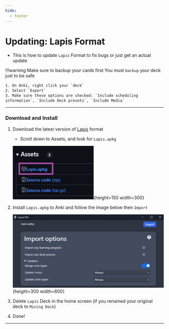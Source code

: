 ```yaml
---
hide:
  - footer
---
```

# Updating: Lapis Format

- This is how to update `Lapis` Format to fix bugs or just get an actual update

!!!warning Make sure to backup your cards first
    You must `backup` your deck just to be safe

    1. On Anki, right click your `deck`
    2. Select `Export`
    3. Make sure these options are checked: `Include scheduling information`, `Include Deck presets`, `Include Media`

---

### Download and Install

1. Download the latest version of [Lapis](https://github.com/donkuri/lapis/releases/latest) format
    - Scroll down to Assets, and look for `Lapis.apkg`
    
    ![lapis apkg](../img/lapis-apkg.png){height=150 width=300}

2. Install `Lapis.apkg` to Anki and follow the image below then `Import`

    ![lapis import update](../img/lapis-import-update.png){height=300 width=600}

3. Delete `Lapis` Deck in the home screen (if you renamed your original deck to `Mining Deck`)

4. Done!

---